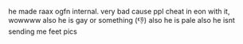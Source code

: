 he made raax ogfn internal. very bad cause ppl cheat in eon with it, wowwww
also he is gay or something (👎)
also he is pale
also he isnt sending me feet pics
